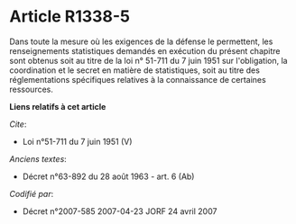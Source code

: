 # Article R1338-5

Dans toute la mesure où les exigences de la défense le permettent, les renseignements statistiques demandés en exécution du
présent chapitre sont obtenus soit au titre de la loi n° 51-711 du 7 juin 1951 sur l'obligation, la coordination et le secret
en matière de statistiques, soit au titre des réglementations spécifiques relatives à la connaissance de certaines
ressources.

**Liens relatifs à cet article**

_Cite_:

  - Loi n°51-711 du 7 juin 1951 (V)

_Anciens textes_:

  - Décret n°63-892 du 28 août 1963 - art. 6 (Ab)

_Codifié par_:

  - Décret n°2007-585 2007-04-23 JORF 24 avril 2007
